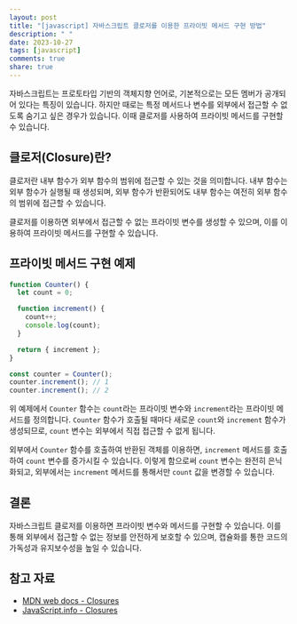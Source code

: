 ```yaml
---
layout: post
title: "[javascript] 자바스크립트 클로저를 이용한 프라이빗 메서드 구현 방법"
description: " "
date: 2023-10-27
tags: [javascript]
comments: true
share: true
---
```


자바스크립트는 프로토타입 기반의 객체지향 언어로, 기본적으로는 모든 멤버가 공개되어 있다는 특징이 있습니다. 하지만 때로는 특정 메서드나 변수를 외부에서 접근할 수 없도록 숨기고 싶은 경우가 있습니다. 이때 클로저를 사용하여 프라이빗 메서드를 구현할 수 있습니다.

## 클로저(Closure)란?

클로저란 내부 함수가 외부 함수의 범위에 접근할 수 있는 것을 의미합니다. 내부 함수는 외부 함수가 실행될 때 생성되며, 외부 함수가 반환되어도 내부 함수는 여전히 외부 함수의 범위에 접근할 수 있습니다.

클로저를 이용하면 외부에서 접근할 수 없는 프라이빗 변수를 생성할 수 있으며, 이를 이용하여 프라이빗 메서드를 구현할 수 있습니다.

## 프라이빗 메서드 구현 예제

```javascript
function Counter() {
  let count = 0;

  function increment() {
    count++;
    console.log(count);
  }

  return { increment };
}

const counter = Counter();
counter.increment(); // 1
counter.increment(); // 2
```

위 예제에서 `Counter` 함수는 `count`라는 프라이빗 변수와 `increment`라는 프라이빗 메서드를 정의합니다. `Counter` 함수가 호출될 때마다 새로운 `count`와 `increment` 함수가 생성되므로, `count` 변수는 외부에서 직접 접근할 수 없게 됩니다.

외부에서 `Counter` 함수를 호출하여 반환된 객체를 이용하면, `increment` 메서드를 호출하여 `count` 변수를 증가시킬 수 있습니다. 이렇게 함으로써 `count` 변수는 완전히 은닉화되고, 외부에서는 `increment` 메서드를 통해서만 `count` 값을 변경할 수 있습니다.

## 결론

자바스크립트 클로저를 이용하면 프라이빗 변수와 메서드를 구현할 수 있습니다. 이를 통해 외부에서 접근할 수 없는 정보를 안전하게 보호할 수 있으며, 캡슐화를 통한 코드의 가독성과 유지보수성을 높일 수 있습니다.

## 참고 자료

- [MDN web docs - Closures](https://developer.mozilla.org/en-US/docs/Web/JavaScript/Closures)
- [JavaScript.info - Closures](https://javascript.info/closure)